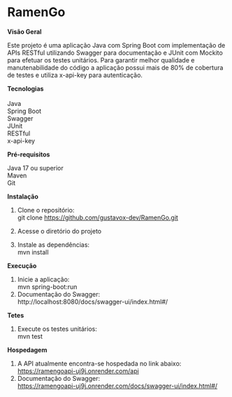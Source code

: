 <h1><b>RamenGo</b></h1>

<b>Visão Geral</b>

  Este projeto é uma aplicação Java com Spring Boot com implementação de APIs RESTful utilizando Swagger para
  documentação e JUnit com Mockito para efetuar os testes unitários. Para garantir melhor qualidade e manutenabilidade
  do código a aplicação possui mais de 80% de cobertura de testes e utiliza x-api-key para autenticação. 

<b>Tecnologias</b>
<br><br>
  Java<br>
  Spring Boot<br>
  Swagger<br>
  JUnit<br>
  RESTful<br>
  x-api-key<br>

<b>Pré-requisitos</b>

  Java 17 ou superior <br>
  Maven<br>
  Git<br>

<b>Instalação</b>

  1. Clone o repositório:<br>
    git clone https://github.com/gustavox-dev/RamenGo.git  <br>
  
  2. Acesse o diretório do projeto<br>
  3. Instale as dependências:<br>
     mvn install <br>

<b>Execução</b><br>
  1. Inicie a aplicação:<br>
     mvn spring-boot:run  <br>
  2. Documentação do Swagger:<br>
     http://localhost:8080/docs/swagger-ui/index.html#/ <br>

<b>Tetes</b><br>
  1. Execute os testes unitários:<br>
     mvn test <br>

<b>Hospedagem</b><br>

  1. A API atualmente encontra-se hospedada no link abaixo:<br>
      https://ramengoapi-uj9j.onrender.com/api <br>
  2. Documentação do Swagger:<br>
     https://ramengoapi-uj9j.onrender.com/docs/swagger-ui/index.html#/ <br>
